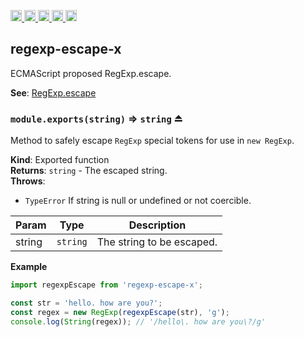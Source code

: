 <a href="https://travis-ci.org/Xotic750/regexp-escape-x"
  title="Travis status">
<img
  src="https://travis-ci.org/Xotic750/regexp-escape-x.svg?branch=master"
  alt="Travis status" height="18">
</a>
<a href="https://david-dm.org/Xotic750/regexp-escape-x"
  title="Dependency status">
<img src="https://david-dm.org/Xotic750/regexp-escape-x/status.svg"
  alt="Dependency status" height="18"/>
</a>
<a
  href="https://david-dm.org/Xotic750/regexp-escape-x?type=dev"
  title="devDependency status">
<img src="https://david-dm.org/Xotic750/regexp-escape-x/dev-status.svg"
  alt="devDependency status" height="18"/>
</a>
<a href="https://badge.fury.io/js/regexp-escape-x"
  title="npm version">
<img src="https://badge.fury.io/js/regexp-escape-x.svg"
  alt="npm version" height="18">
</a>
<a href="https://www.jsdelivr.com/package/npm/regexp-escape-x"
  title="jsDelivr hits">
<img src="https://data.jsdelivr.com/v1/package/npm/regexp-escape-x/badge?style=rounded"
  alt="jsDelivr hits" height="18">
</a>

<a name="module_regexp-escape-x"></a>

## regexp-escape-x

ECMAScript proposed RegExp.escape.

**See**: [RegExp.escape](https://github.com/benjamingr/RegExp.escape)

<a name="exp_module_regexp-escape-x--module.exports"></a>

### `module.exports(string)` ⇒ <code>string</code> ⏏

Method to safely escape `RegExp` special tokens for use in `new RegExp`.

**Kind**: Exported function  
**Returns**: <code>string</code> - The escaped string.  
**Throws**:

- <code>TypeError</code> If string is null or undefined or not coercible.

| Param  | Type                | Description               |
| ------ | ------------------- | ------------------------- |
| string | <code>string</code> | The string to be escaped. |

**Example**

```js
import regexpEscape from 'regexp-escape-x';

const str = 'hello. how are you?';
const regex = new RegExp(regexpEscape(str), 'g');
console.log(String(regex)); // '/hello\. how are you\?/g'
```
